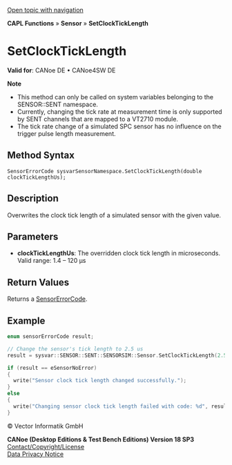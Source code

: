 [Open topic with navigation](../../../../../CANoeDEFamily.htm#Topics/CAPLFunctions/Sensor/Functions/CAPLfunctionSetClockTickLength.md)

**CAPL Functions** » **Sensor** » **SetClockTickLength**

# SetClockTickLength

**Valid for**: CANoe DE • CANoe4SW DE

**Note**

- This method can only be called on system variables belonging to the SENSOR::SENT namespace.
- Currently, changing the tick rate at measurement time is only supported by SENT channels that are mapped to a VT2710 module.
- The tick rate change of a simulated SPC sensor has no influence on the trigger pulse length measurement.

## Method Syntax

`SensorErrorCode sysvarSensorNamespace.SetClockTickLength(double clockTickLengthUs);`

## Description

Overwrites the clock tick length of a simulated sensor with the given value.

## Parameters

- **clockTickLengthUs**: The overridden clock tick length in microseconds.  
  Valid range: 1.4 – 120 µs

## Return Values

Returns a [SensorErrorCode](../CAPLfunctionsSensorEnumeration.md).

## Example

```c
enum sensorErrorCode result;

// Change the sensor's tick length to 2.5 us
result = sysvar::SENSOR::SENT::SENSORSIM::Sensor.SetClockTickLength(2.5);

if (result == eSensorNoError)
{
  write("Sensor clock tick length changed successfully.");
}
else
{
  write("Changing sensor clock tick length failed with code: %d", result);
}
```

© Vector Informatik GmbH

**CANoe (Desktop Editions & Test Bench Editions) Version 18 SP3**  
[Contact/Copyright/License](../../../Shared/ContactCopyrightLicense.md)  
[Data Privacy Notice](https://www.vector.com/int/en/company/get-info/privacy-policy/)